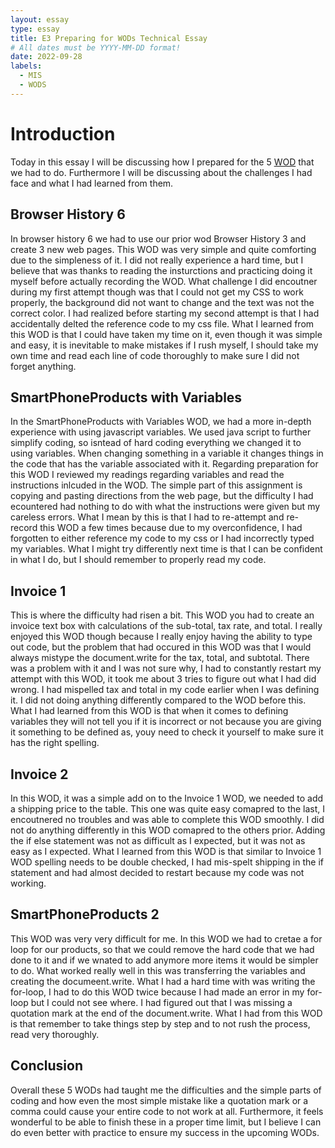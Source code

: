 ```yaml
---
layout: essay
type: essay
title: E3 Preparing for WODs Technical Essay
# All dates must be YYYY-MM-DD format!
date: 2022-09-28
labels:
  - MIS
  - WODS
---
```

<h1>Introduction</h1>
Today in this essay I will be discussing how I prepared for the 5 <a href = https://dport96.github.io/ITM352/morea/060.expressions-operators/experience-preparing-for-WOD.html> WOD</a> that we had to do. Furthermore I will be discussing about the challenges I had face and what I had learned from them.

<br>
  
<h2> Browser History 6 </h2>
In browser history 6 we had to use our prior wod Browser History 3 and create 3 new web pages. This WOD was very simple and quite comforting due to the simpleness of it. I did not really experience a hard time, but I believe that was thanks to reading the insturctions and practicing doing it myself before actually recording the WOD. What challenge I did encoutner during my first attempt though was that I could not get my CSS to work properly, the background did not want to change and the text was not the correct color. I had realized before starting my second attempt is that I had accidentally delted the reference code to my css file. What I learned from this WOD is that I could have taken my time on it, even though it was simple and easy, it is inevitable to make mistakes if I rush myself, I should take my own time and read each line of code thoroughly to make sure I did not forget anything.

<br>

<h2> SmartPhoneProducts with Variables </h2>
In the SmartPhoneProducts with Variables WOD, we had a more in-depth experience with using javascript variables. We used java script to further simplify coding, so isntead of hard coding everything we changed it to using variables. When changing something in a variable it changes things in the code that has the variable associated with it. Regarding preparation for this WOD I reviewed my readings regarding variables and read the instructions inlcuded in the WOD. The simple part of this assignment is copying and pasting directions from the web page, but the difficulty I had ecountered had nothing to do with what the instructions were given but my careless errors. What I mean by this is that I had to re-attempt and re-record this WOD a few times because due to my overconfidence, I had forgotten to either reference my code to my css or I had incorrectly typed my variables. What I might try differently next time is that I can be confident in what I do, but I should  remember to properly read my code.

<br>

<h2> Invoice 1 </h2>
This is where the difficulty had risen a bit. This WOD you had to create an invoice text box with calculations of the sub-total, tax rate, and total. I really enjoyed this WOD though because I really enjoy having the ability to type out code, but the problem that had occured in this WOD was that I would always mistype the document.write for the tax, total, and subtotal. There was a problem with it and I was not sure why, I had to constantly restart my attempt with this WOD, it took me about 3 tries to figure out what I had did wrong. I had mispelled tax and total in my code earlier when I was defining it. I did not doing anything differently compared to the WOD before this. What I had learned from this WOD is that when it comes to defining variables they will not tell you if it is incorrect or not because you are giving it something to be defined as, youy need to check it yourself to make sure it has the right spelling.

<br>

<h2> Invoice 2 </h2> 
In this WOD, it was a simple add on to the Invoice 1 WOD, we needed to add a shipping price to the table. This one was quite easy comapred to the last, I encoutnered no troubles and was able to complete this WOD smoothly. I did not do anything differently in this WOD comapred to the others prior. Adding the if else statement was not as difficult as I expected, but it was not as easy as I expected. What I learned from this WOD is that similar to Invoice 1 WOD spelling needs to be double checked, I had mis-spelt shipping in the if statement and had almost decided to restart because my code was not working.

<br>

<h2> SmartPhoneProducts 2 </h2>
This WOD was very very difficult for me. In this WOD we had to cretae a for loop for our products, so that we could remove the hard code that we had done to it and if we wnated to add anymore more items it would be simpler to do. What worked really well in this was transferring the variables and creating the documeent.write. What I had a hard time with was writing the for-loop, I had to do this WOD twice because I had made an error in my for-loop but I could not see where. I had figured out that I was missing a quotation mark at the end of the document.write. What I had from this WOD is that remember to take things step by step and to not rush the process, read very thoroughly.

<br>

<h2> Conclusion </h2>
Overall these 5 WODs had taught me the difficulties and the simple parts of coding and how even the most simple mistake like a quotation mark or a comma could cause your entire code to not work at all. Furthermore, it feels wonderful to be able to finish these in a proper time limit, but I believe I can do even better with practice to ensure my success in the upcoming WODs.
